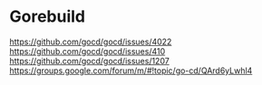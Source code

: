 # Gorebuild

https://github.com/gocd/gocd/issues/4022
https://github.com/gocd/gocd/issues/410
https://github.com/gocd/gocd/issues/1207
https://groups.google.com/forum/m/#!topic/go-cd/QArd6yLwhl4

